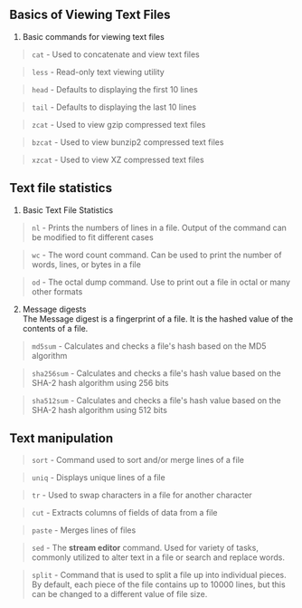 ## Basics of Viewing Text Files

1. Basic commands for viewing text files

> ``cat`` - Used to concatenate and view text files

> ``less`` - Read-only text viewing utility

> ``head`` - Defaults to displaying the first 10 lines

> ``tail`` - Defaults to displaying the last 10 lines

> ``zcat`` - Used to view gzip compressed text files

> ``bzcat`` - Used to view bunzip2 compressed text files

> ``xzcat`` - Used to view XZ compressed text files

## Text file statistics

1. Basic Text File Statistics

> ``nl`` - Prints the numbers of lines in a file. Output of the command can be modified to fit different cases

> ``wc`` - The word count command. Can be used to print the number of words, lines, or bytes in a file

> ``od`` - The octal dump command. Use to print out a file in octal or many other formats

2. Message digests<br>
The Message digest is a fingerprint of a file. It is the hashed value of the contents of a file.

> ``md5sum`` - Calculates and checks a file's hash based on the MD5 algorithm

> ``sha256sum`` - Calculates and checks a file's hash value based on the SHA-2 hash algorithm using 256 bits

> ``sha512sum`` - Calculates and checks a file's hash value based on the SHA-2 hash algorithm using 512 bits  

## Text manipulation

> ``sort`` - Command used to sort and/or merge lines of a file

> ``uniq`` - Displays unique lines of a file

> ``tr`` - Used to swap characters in a file for another character

> ``cut`` - Extracts columns of fields of data from a file

> ``paste`` - Merges lines of files

> ``sed`` - The **stream editor** command. Used for variety of tasks, commonly utilized to alter text in a file or search and replace words.

> ``split`` - Command that is used to split a file up into individual pieces. By default, each piece of the file contains up to 10000 lines, but this can be changed to a different value of file size.
